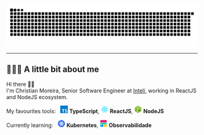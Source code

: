 ![Snake animation](https://github.com/cdelilo/cdelilo/blob/main/assets/grid-snake.svg)

---

## 👨🏻‍💻 A little bit about me


Hi there 👋🏻  
I'm Christian Moreira, Senior Software Engineer at [Inteli](https://www.inteli.edu.br/), working in ReactJS and NodeJS ecosystem.

My favourites tools: &nbsp; <img src="https://github.com/cdelilo/cdelilo/blob/main/assets/typescript.png" width="20"/> <b>TypeScript</b>, <img src="https://github.com/cdelilo/cdelilo/blob/main/assets/react.png" width="20"/> <b>ReactJS</b>, <img src="https://github.com/cdelilo/cdelilo/blob/main/assets/node.png" width="20"/> <b>NodeJS</b>

Currently learning: &nbsp; <img src="https://github.com/cdelilo/cdelilo/blob/main/assets/kubernetes.png" width="20"/> <b>Kubernetes</b>, <img src="https://github.com/cdelilo/cdelilo/blob/main/assets/observabilidade.png" width="20"/> <b>Observabilidade</b>
